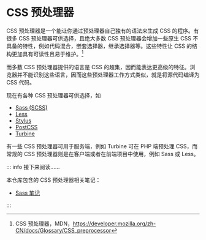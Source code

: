 # CSS 预处理器

CSS 预处理器是一个能让你通过预处理器自己独有的语法来生成 CSS 的程序。有很多 CSS 预处理器可供选择，且绝大多数 CSS 预处理器会增加一些原生 CSS 不具备的特性，例如代码混合，嵌套选择器，继承选择器等。这些特性让 CSS 的结构更加具有可读性且易于维护。[^1]

[^1]: CSS 预处理器，MDN，<https://developer.mozilla.org/zh-CN/docs/Glossary/CSS_preprocessor>

而多数 CSS 预处理器提供的语言是 CSS 的超集，因而能表达更高级的特征。浏览器并不能识别这些语言，因而这些预处理器工作方式类似，就是将源代码编译为 CSS 代码。

现在有各种 CSS 预处理器可供选择，如
- [Sass (SCSS)](https://sass-lang.com/)
- [Less](http://lesscss.org/)
- [Stylus](https://stylus-lang.com/)
- [PostCSS](https://postcss.org/)
- [Turbine](http://turbinecss.github.io/)

有一些 CSS 预处理器可用于服务端，例如 Turbine 可在 PHP 端预处理 CSS，而常规的 CSS 预处理器则是在客户端或者在前端项目中使用，例如 Sass 或 Less。

::: info 接下来阅读……

本仓库包含的 CSS 预处理器相关笔记：
- [Sass 笔记](./sass/)

:::

